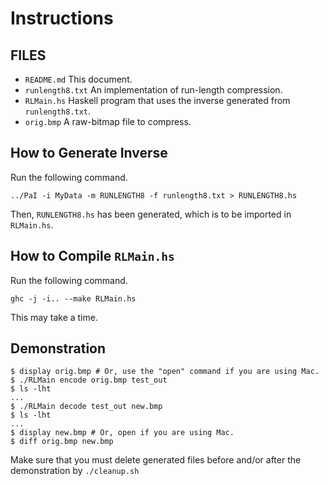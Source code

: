 Instructions
============

FILES
-----

* `README.md`      This document.
* `runlength8.txt` An implementation of run-length compression.
* `RLMain.hs`      Haskell program that uses the inverse generated from `runlength8.txt`.
* `orig.bmp`       A raw-bitmap file to compress.

How to Generate Inverse
-----------------------

Run the following command.

    ../PaI -i MyData -m RUNLENGTH8 -f runlength8.txt > RUNLENGTH8.hs 

Then, `RUNLENGTH8.hs` has been generated, which is to be imported in `RLMain.hs`.

How to Compile `RLMain.hs`
--------------------------

Run the following command.

    ghc -j -i.. --make RLMain.hs

This may take a time.

Demonstration
-------------

    $ display orig.bmp # Or, use the "open" command if you are using Mac. 
    $ ./RLMain encode orig.bmp test_out
    $ ls -lht 
    ...
    $ ./RLMain decode test_out new.bmp
    $ ls -lht 
    ... 
    $ display new.bmp # Or, open if you are using Mac. 
    $ diff orig.bmp new.bmp 

Make sure that you must delete generated files before and/or after the
demonstration by `./cleanup.sh`